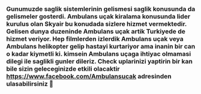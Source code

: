 ###  Gunumuzde saglik sistemlerinin gelismesi  saglik konusunda da gelismeler gosterdi. Ambulans uçak kiralama konusunda lider kurulus olan Skyair bu konudada sizlere hizmet vermektedir.  Gelisen dunya duzeninde Ambulans uçak artik Turkiyede de hizmet veriyor. Hep filmlerden izlerdik Ambulans uçak veya Ambulans helikopter gelip hastayi kurtariyor ama inanin bir can o kadar kiymetli ki. kimsein Ambulans uçaga ihtiyac olmamasi dilegi ile saglikli gunler dileriz. Check uplarinizi yaptirin bir kan bile sizin geleceginizde etkili olacaktir https://www.facebook.com/Ambulansucak adresinden ulasabilirsiniz  👋

<!--
**ambulansucak/ambulansucak** is a ✨ _special_ ✨ repository because its `README.md` (this file) appears on your GitHub profile.

Here are some ideas to get you started:

- 🔭 I’m currently working on ...
- 🌱 I’m currently learning ...
- 👯 I’m looking to collaborate on ...
- 🤔 I’m looking for help with ...
- 💬 Ask me about ...
- 📫 How to reach me: ...
- 😄 Pronouns: ...
- ⚡ Fun fact: ...
-->
